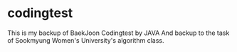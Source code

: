 # codingtest

This is my backup of BaekJoon Codingtest by JAVA
And backup to the task of Sookmyung Women's University's algorithm class.
